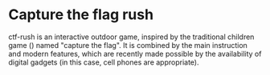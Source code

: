 

# Capture the flag rush
ctf-rush is an interactive outdoor game, inspired by the traditional children game () named "capture the flag". It is combined by the main instruction and modern features, which are recently made possible by the availability of digital gadgets (in this case, cell phones are appropriate).